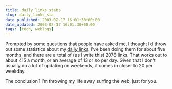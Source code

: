 ```yaml
---
title: daily links stats
slug: daily_links_sta
date_published: 2003-02-17 16:01:30+00:00
date_updated: 2003-02-17 16:01:30+00:00
tags: [tech, weblogs]
---
```

Prompted by some questions that people have asked me, I thought I’d throw out some statistics about my [daily links](http://www.dashes.com/links/). I’ve been doing them for about five months, and there are a total of (as I write this) 2078 links. That works out to about 415 a month, or an average of 13 or so per day. Given that I don’t usually do a lot of updating on weekends, it comes in closer to 20 per weekday.

The conclusion? I’m throwing my life away surfing the web, just for you.

